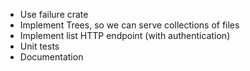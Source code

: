 - Use failure crate
- Implement Trees, so we can serve collections of files
- Implement list HTTP endpoint (with authentication)
- Unit tests
- Documentation
